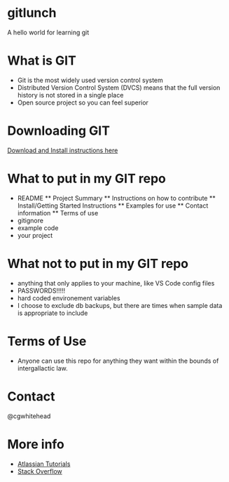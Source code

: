 # gitlunch
A hello world for learning git

# What is GIT
* Git is the most widely used version control system 
* Distributed Version Control System (DVCS) means that the full version history is not stored in a single place
* Open source project so you can feel superior

# Downloading GIT
[Download and Install instructions here](https://git-scm.com/book/en/v2/Getting-Started-Installing-Git)

# What to put in my GIT repo
* README
** Project Summary
** Instructions on how to contribute
** Install/Getting Started Instructions
** Examples for use
** Contact information
** Terms of use
* gitignore
* example code
* your project

# What not to put in my GIT repo
* anything that only applies to your machine, like VS Code config files
* PASSWORDS!!!!!
* hard coded environement variables
* I choose to exclude db backups, but there are times when sample data is appropriate to include

# Terms of Use
* Anyone can use this repo for anything they want within the bounds of intergallactic law.

# Contact
@cgwhitehead

# More info
* [Atlassian Tutorials](https://www.atlassian.com/git/tutorials/what-is-git)
* [Stack Overflow](https://stackoverflow.com/)

